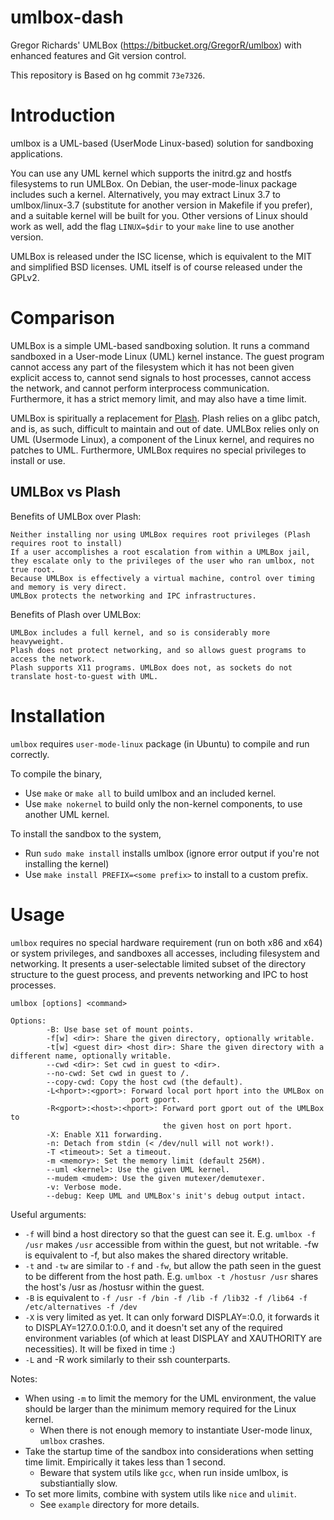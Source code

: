 umlbox-dash
===========

Gregor Richards' UMLBox (https://bitbucket.org/GregorR/umlbox) with enhanced features and Git version control.

This repository is Based on hg commit `73e7326`.

Introduction
============

umlbox is a UML-based (UserMode Linux-based) solution for sandboxing applications.

You can use any UML kernel which supports the initrd.gz and hostfs filesystems to run UMLBox. On Debian, the user-mode-linux package includes such a kernel. Alternatively, you may extract Linux 3.7 to umlbox/linux-3.7 (substitute for another version in Makefile if you prefer), and a suitable kernel will be built for you. Other versions of Linux should work as well, add the flag `LINUX=$dir` to your `make` line to use another version.

UMLBox is released under the ISC license, which is equivalent to the MIT and simplified BSD licenses. UML itself is of course released under the GPLv2.

Comparison
==========

UMLBox is a simple UML-based sandboxing solution. It runs a command sandboxed in a User-mode Linux (UML) kernel instance. The guest program cannot access any part of the filesystem which it has not been given explicit access to, cannot send signals to host processes, cannot access the network, and cannot perform interprocess communication. Furthermore, it has a strict memory limit, and may also have a time limit.

UMLBox is spiritually a replacement for [Plash](http://plash.beasts.org/). Plash relies on a glibc patch, and is, as such, difficult to maintain and out of date. UMLBox relies only on UML (Usermode Linux), a component of the Linux kernel, and requires no patches to UML. Furthermore, UMLBox requires no special privileges to install or use.

## UMLBox vs Plash

Benefits of UMLBox over Plash:

    Neither installing nor using UMLBox requires root privileges (Plash requires root to install)
    If a user accomplishes a root escalation from within a UMLBox jail, they escalate only to the privileges of the user who ran umlbox, not true root.
    Because UMLBox is effectively a virtual machine, control over timing and memory is very direct.
    UMLBox protects the networking and IPC infrastructures. 

Benefits of Plash over UMLBox:

    UMLBox includes a full kernel, and so is considerably more heavyweight.
    Plash does not protect networking, and so allows guest programs to access the network.
    Plash supports X11 programs. UMLBox does not, as sockets do not translate host-to-guest with UML.

Installation
============

`umlbox` requires `user-mode-linux` package (in Ubuntu) to compile and run correctly.

To compile the binary,

* Use `make` or `make all` to build umlbox and an included kernel. 
* Use `make nokernel` to build only the non-kernel components, to use another UML kernel. 

To install the sandbox to the system,

* Run `sudo make install` installs umlbox (ignore error output if you're not installing the kernel)
* Use `make install PREFIX=<some prefix>` to install to a custom prefix.

Usage
=====

`umlbox` requires no special hardware requirement (run on both x86 and x64) or system privileges, and sandboxes all accesses, including filesystem and networking. It presents a user-selectable limited subset of the directory structure to the guest process, and prevents networking and IPC to host processes.

```
umlbox [options] <command>

Options:
        -B: Use base set of mount points.
        -f[w] <dir>: Share the given directory, optionally writable.
        -t[w] <guest dir> <host dir>: Share the given directory with a different name, optionally writable.
        --cwd <dir>: Set cwd in guest to <dir>.
        --no-cwd: Set cwd in guest to /.
        --copy-cwd: Copy the host cwd (the default).
        -L<hport>:<gport>: Forward local port hport into the UMLBox on
                           port gport.
        -R<gport>:<host>:<hport>: Forward port gport out of the UMLBox to
                                  the given host on port hport.
        -X: Enable X11 forwarding.
        -n: Detach from stdin (< /dev/null will not work!).
        -T <timeout>: Set a timeout.
        -m <memory>: Set the memory limit (default 256M).
        --uml <kernel>: Use the given UML kernel.
        --mudem <mudem>: Use the given mutexer/demutexer.
        -v: Verbose mode.
        --debug: Keep UML and UMLBox's init's debug output intact.
```

Useful arguments: 

 * `-f` will bind a host directory so that the guest can see it. E.g. `umlbox -f /usr` makes `/usr` accessible from within the guest, but not writable. -fw is equivalent to -f, but also makes the shared directory writable.
 * `-t` and `-tw` are similar to `-f` and `-fw`, but allow the path seen in the guest to be different from the host path. E.g. `umlbox -t /hostusr /usr` shares the host's /usr as /hostusr within the guest.
 * `-B` is equivalent to `-f /usr -f /bin -f /lib -f /lib32 -f /lib64 -f /etc/alternatives -f /dev`
 * `-X` is very limited as yet. It can only forward DISPLAY=:0.0, it forwards it to DISPLAY=127.0.0.1:0.0, and it doesn't set any of the required environment variables (of which at least DISPLAY and XAUTHORITY are necessities). It will be fixed in time :)
 * `-L` and -R work similarly to their ssh counterparts.

Notes:
 
 * When using `-m` to limit the memory for the UML environment, the value should be larger than the minimum memory required for the Linux kernel.
	 * When there is not enough memory to instantiate User-mode linux, `umlbox` crashes.
 * Take the startup time of the sandbox into considerations when setting time limit. Empirically it takes less than 1 second.
	 * Beware that system utils like `gcc`, when run inside umlbox, is substiantially slow.
 * To set more limits, combine with system utils like `nice` and `ulimit`.
 	 * See `example` directory for more details.
